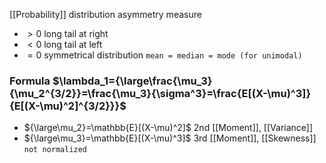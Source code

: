 [[Probability]] distribution asymmetry measure
- $>0$ long tail at right
- $<0$ long tail at left
- $=0$ symmetrical distribution `mean = median = mode (for unimodal)`
### Formula $\lambda_1={\large\frac{\mu_3}{\mu_2^{3/2}}=\frac{\mu_3}{\sigma^3}=\frac{E[(X-\mu)^3]}{E[(X-\mu)^2]^{3/2}}}$
- ${\large\mu_2}=\mathbb{E}[(X-\mu)^2]$ 2nd [[Moment]], [[Variance]]
- ${\large\mu_3}=\mathbb{E}[(X-\mu)^3]$ 3rd [[Moment]], [[Skewness]]  `not normalized`